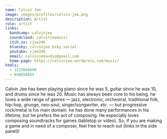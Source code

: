 ```yaml
---
name: Calvin Jee
image: images/profiles/calvin-jee.png
description: Artist
role: artist
links:
  bandcamp: calvinjee
  soundcloud: calvinjeemusic
  itch.io: cjee246
  bluesky: calvinjee.bsky.social
  youtube: cjee246
  email: calvinjeeaudio@gmail.com
  home-page: https://calvinjee.wordpress.com/music/
htmls:
  - 1225084699
  - 848656855
---
```


Calvin Jee has been playing piano since he was 5, guitar since he was 10, and drums since he was 20. Music has always been core to his being. he loves a wide range of genres — jazz, electronic, orchestral, traditional folk, hip-hop, grunge, neo-soul, singer/songwriter, _etc_. — but progressive rock/metal is his main domain. he has done many performances in his lifetime, but he prefers the act of composing. He especially loves composing soundtracks for games (tabletop or video). So, if you are making a game and in need of a composer, feel free to reach out (links in the side panel)!